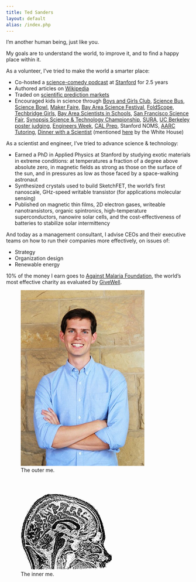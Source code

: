 ```yaml
---
title: Ted Sanders
layout: default
alias: /index.php
---
```


I’m another human being, just like you.


My goals are to understand the world, to improve it, and to find a happy place within it.


As a volunteer, I’ve tried to make the world a smarter place:

* Co-hosted a [science-comedy podcast](http://gogglesoptional.com/) at [Stanford](http://stanford.edu/) for 2.5 years
* Authored articles on [Wikipedia](https://www.wikipedia.org/)
* Traded on [scientific prediction markets](http://scicast.org/)
* Encouraged kids in science through [Boys and Girls Club](https://www.bgcp.org/#mission), [Science Bus](https://oso.stanford.edu/student-outreach/5-science-bus), [Science Bowl](http://science.energy.gov/wdts/nsb/), [Maker Faire](http://makerfaire.com/), [Bay Area Science Festival](http://www.bayareascience.org/), [FoldScope](http://www.foldscope.com/), [Techbridge Girls](http://www.techbridgegirls.org/), [Bay Area Scientists in Schools](http://www.crscience.org/volunteers/aboutbasis), [San Francisco Science Fair](http://www.sfbasf.org/), [Synopsis Science & Technology Championship](https://science-fair.org/), [SURA](http://sura.stanford.edu/), [UC Berkeley poster judging](http://engineering.berkeley.edu/students/current-undergraduates/student-research/undergraduate-research-poster-sessions), [Engineers Week](https://sites.google.com/site/berkeleyengineersweek/), [CAL Prep](http://cep.berkeley.edu/cal-prep), Stanford NOMS, [AARC Tutoring](https://undergrad.stanford.edu/advising/getting-started/advising-student-athletes/aarc-and-other-campus-tutorial-resources), [Dinner with a Scientist](http://science.ousd.org/dinner.htm) (mentioned [here](https://www.whitehouse.gov/blog/2010/05/12/national-lab-day-dinner-with-a-scientist) by the White House)


<!--(mentioned [here](http://www.sciencemag.org/careers/2016/11/scientists-ride-podcasting-wave) in Science)
 (mentioned [here](http://www.vox.com/2016/7/14/12016710/science-challeges-research-funding-peer-review-process) on Vox)
(mentioned [here](http://www.nature.com/news/the-power-of-prediction-markets-1.20820) in Nature)-->

As a scientist and engineer, I’ve tried to advance science & technology:

+ Earned a PhD in Applied Physics at Stanford by studying exotic materials in extreme conditions: at temperatures a fraction of a degree above absolute zero, in magnetic fields as strong as those on the surface of the sun, and in pressures as low as those faced by a space-walking astronaut
+ Synthesized crystals used to build SketchFET, the world’s first nanoscale, GHz-speed writable transistor (for applications molecular sensing)
+ Published on magnetic thin films, 2D electron gases, writeable nanotransistors, organic spintronics, high-temperature superconductors, nanowire solar cells, and the cost-effectiveness of batteries to stabilize solar intermittency


And today as a management consultant,  I advise CEOs and their executive teams on how to run their companies more effectively, on issues of:

+ Strategy
+ Organization design
+ Renewable energy

10% of the money I earn goes to [Against Malaria Foundation](https://www.againstmalaria.com/), the world’s most effective charity as evaluated by [GiveWell](http://www.givewell.org/).

<figure>
<img id="tedshot" src="/img/TedSanders.jpg" alt="Ted Sanders" />
<figcaption>The outer me.</figcaption>
</figure>

<figure>
<img id="tedbrain" src="/img/clearbrained.png" alt="Ted Sanders" />
<figcaption>The inner me.</figcaption>
</figure>
